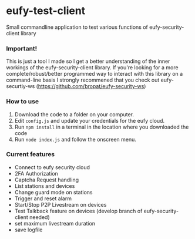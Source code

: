 # eufy-test-client
Small commandline application to test various functions of eufy-security-client library

### Important!

This is just a tool I made so I get a better understanding of the inner workings of the eufy-security-client library.
If you're looking for a more complete/robust/better programmed way to interact with this library on a command-line basis I strongly recommened that you check out eufy-securtiy-ws (https://github.com/bropat/eufy-security-ws)

### How to use

1. Download the code to a folder on your computer.
2. Edit `config.js` and update your credentials for the eufy cloud.
3. Run `npm install` in a terminal in the location where you downloaded the code
4. Run `node index.js` and follow the onscreen menu.

### Current features
- Connect to eufy security cloud
- 2FA Authorization
- Captcha Request handling
- List stations and devices
- Change guard mode on stations
- Trigger and reset alarm
- Start/Stop P2P Livestream on devices
- Test Talkback feature on devices (develop branch of eufy-security-client needed)
- set maximum livestream duration
- save logfile


